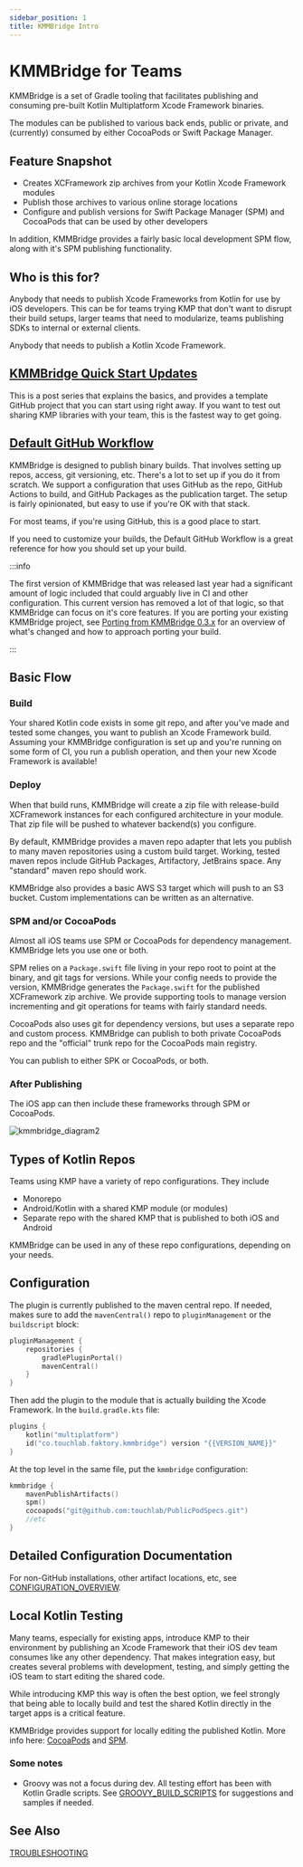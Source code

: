 ```yaml
---
sidebar_position: 1
title: KMMBridge Intro 
---
```


# KMMBridge for Teams

KMMBridge is a set of Gradle tooling that facilitates publishing and consuming pre-built Kotlin Multiplatform Xcode Framework binaries.

The modules can be published to various back ends, public or private, and (currently) consumed by either CocoaPods or Swift Package Manager.

## Feature Snapshot

* Creates XCFramework zip archives from your Kotlin Xcode Framework modules
* Publish those archives to various online storage locations
* Configure and publish versions for Swift Package Manager (SPM) and CocoaPods that can be used by other developers

In addition, KMMBridge provides a fairly basic local development SPM flow, along with it's SPM publishing functionality.

## Who is this for?

Anybody that needs to publish Xcode Frameworks from Kotlin for use by iOS developers. This can be for teams trying KMP that don't want to disrupt their build setups, larger teams that need to modularize, teams publishing SDKs to internal or external clients.

Anybody that needs to publish a Kotlin Xcode Framework.

<genericCta message="We build solutions that get teams started smoothly with Kotlin Multiplatform Mobile and ensure their success in production. Join our community to learn how your peers are adopting KMM."
link="https://form.typeform.com/to/MJTpmm#hubspot_utk=xxxxx&hubspot_page_name=xxxxx&hubspot_page_url=xxxxx" buttonMessage="Subscribe!"/>

## [KMMBridge Quick Start Updates](https://touchlab.co/kmmbridge-quickstart-updates)

This is a post series that explains the basics, and provides a template GitHub project that you can start using right away. If you want to test out sharing KMP libraries with your team, this is the fastest way to get going.

## [Default GitHub Workflow](DEFAULT_GITHUB_FLOW.md)

KMMBridge is designed to publish binary builds. That involves setting up repos, access, git versioning, etc. There's a lot to set up if you do it from scratch. We support a configuration that uses GitHub as the repo, GitHub Actions to build, and GitHub Packages as the publication target. The setup is fairly opinionated, but easy to use if you're OK with that stack.

For most teams, if you're using GitHub, this is a good place to start.

If you need to customize your builds, the Default GitHub Workflow is a great reference for how you should set up your build.

:::info

The first version of KMMBridge that was released last year had a significant amount of logic included that could arguably live in CI and other configuration. This current version has removed a lot of that logic, so that KMMBridge can focus on it's core features. If you are porting your existing KMMBridge project, see [Porting from KMMBridge 0.3.x](PORTING_0.3.x) for an overview of what's changed and how to approach porting your build.

:::

## Basic Flow

### Build

Your shared Kotlin code exists in some git repo, and after you've made and tested some changes, you want to publish an Xcode Framework build. Assuming your KMMBridge configuration is set up and you're running on some form of CI, you run a publish operation, and then your new Xcode Framework is available!

### Deploy

When that build runs, KMMBridge will create a zip file with release-build XCFramework instances for each configured architecture in your module. That zip file will be pushed to whatever backend(s) you configure.

By default, KMMBridge provides a maven repo adapter that lets you publish to many maven repositories using a custom build target. Working, tested maven repos include GitHub Packages, Artifactory, JetBrains space. Any "standard" maven repo should work.

KMMBridge also provides a basic AWS S3 target which will push to an S3 bucket. Custom implementations can be written as an alternative.

### SPM and/or CocoaPods

Almost all iOS teams use SPM or CocoaPods for dependency management. KMMBridge lets you use one or both.

SPM relies on a `Package.swift` file living in your repo root to point at the binary, and git tags for versions. While your config needs to provide the version, KMMBridge generates the `Package.swift` for the published XCFramework zip archive. We provide supporting tools to manage version incrementing and git operations for teams with fairly standard needs.

CocoaPods also uses git for dependency versions, but uses a separate repo and custom process. KMMBridge can publish to both private CocoaPods repo and the "official" trunk repo for the CocoaPods main registry.

You can publish to either SPK or CocoaPods, or both.

### After Publishing

The iOS app can then include these frameworks through SPM or CocoaPods.

![kmmbridge_diagram2](https://tl-navigator-images.s3.us-east-1.amazonaws.com/docimages/2022-10-07_09-13-kmmbridge_diagram2.png)

## Types of Kotlin Repos

Teams using KMP have a variety of repo configurations. They include

* Monorepo
* Android/Kotlin with a shared KMP module (or modules)
* Separate repo with the shared KMP that is published to both iOS and Android

KMMBridge can be used in any of these repo configurations, depending on your needs.

## Configuration

The plugin is currently published to the maven central repo. If needed, makes sure to add the `mavenCentral()` repo to `pluginManagement` or the `buildscript` block:

```kotlin
pluginManagement {
    repositories {
        gradlePluginPortal()
        mavenCentral()
    }
}
```

Then add the plugin to the module that is actually building the Xcode Framework. In the `build.gradle.kts` file:

```kotlin
plugins {
    kotlin("multiplatform")
    id("co.touchlab.faktory.kmmbridge") version "{{VERSION_NAME}}"
}
```

At the top level in the same file, put the `kmmbridge` configuration:

```kotlin
kmmbridge {
    mavenPublishArtifacts()
    spm()
    cocoapods("git@github.com:touchlab/PublicPodSpecs.git")
    //etc
}
```

## Detailed Configuration Documentation

For non-GitHub installations, other artifact locations, etc, see [CONFIGURATION_OVERVIEW](general/CONFIGURATION_OVERVIEW.md).

## Local Kotlin Testing

Many teams, especially for existing apps, introduce KMP to their environment by publishing an Xcode Framework that their iOS dev team consumes like any other dependency. That makes integration easy, but creates several problems with development, testing, and simply getting the iOS team to start editing the shared code.

While introducing KMP this way is often the best option, we feel strongly that being able to locally build and test the shared Kotlin directly in the target apps is a critical feature.

KMMBridge provides support for locally editing the published Kotlin. More info here: [CocoaPods](cocoapods/02_IOS_LOCAL_DEV_COCOAPODS.md) and [SPM](spm/02_IOS_LOCAL_DEV_SPM.md).

### Some notes

* Groovy was not a focus during dev. All testing effort has been with Kotlin Gradle scripts. See [GROOVY_BUILD_SCRIPTS](general/GROOVY_BUILD_SCRIPTS.md) for suggestions and samples if needed.

## See Also

[TROUBLESHOOTING](TROUBLESHOOTING.md)


